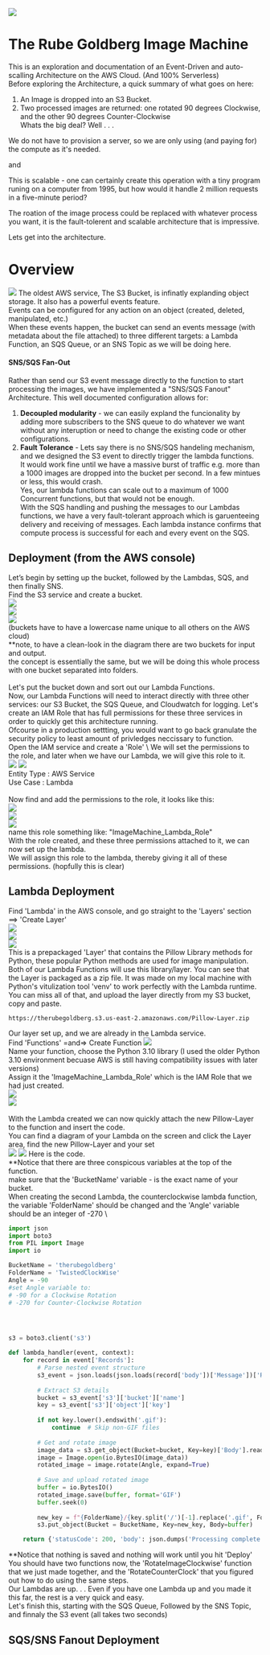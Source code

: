 ![](ReadMe_Files/rbg.jpg)

# The Rube Goldberg Image Machine
This is an exploration and documentation of an Event-Driven and auto-scalling Architecture on the AWS Cloud.  (And 100% Serverless)
\
Before exploring the Architecture, a quick summary of what goes on here:
1) An Image is dropped into an S3 Bucket.
2) Two processed images are returned: one rotated 90 degrees Clockwise, and the other 90 degrees Counter-Clockwise \
Whats the big deal?      Well . . .

We do not have to provision a server, so we are only using (and paying for) the compute as it's needed.

and 

This is scalable - one can certainly create this operation with a tiny program runing on a computer from 1995,  but how would it handle 2 million requests in a five-minute period?

The roation of the image process could be replaced with whatever process you want, it is the fault-tolerent and scalable architecture that is impressive.

Lets get into the architecture.
# Overview
![](ReadMe_Files/overview.jpg)
The oldest AWS service, The S3 Bucket, is infinatly explanding object storage.  It also has a powerful events feature. \
Events can be configured for any action on an object (created, deleted, manipulated, etc.)
\
When these events happen, the bucket can send an events message (with metadata about the file attached) to three different targets: a Lambda Function, an SQS Queue, or an SNS Topic as we will be doing here.   

#### SNS/SQS Fan-Out
Rather than send our S3 event message directly to the function to start processing the images, we have implemented a "SNS/SQS Fanout" Architecture.
This well documented configuration allows for:
1) **Decoupled modularity** - we can easily expland the funcionality by adding more subscribers to the SNS queue to do whatever we want without any interuption or need to change the existing code or other configurations.
2) **Fault Tolerance** - Lets say there is no SNS/SQS handeling mechanism, and we designed the S3 event to directly trigger the lambda functions.
 \
 It would work fine until we have a massive burst of traffic e.g. more than a 1000 images are dropped into the bucket per second. In a few mintues or less, this would crash.
\
 Yes, our lambda functions can scale out to a maximum of 1000 Concurrent functions, but that would not be enough.
\
 With the SQS handling and pushing the messages to our Lambdas functions, we have a very fault-tolerant approach which is garuenteeing delivery and receiving of messages. Each lambda instance confirms that compute process is successful for each and every event on the SQS.

## Deployment (from the AWS console)
Let’s begin by setting up the bucket, followed by the Lambdas, SQS, and then finally SNS.
\
Find the S3 service and create a bucket.
\
![](ReadMe_Files/S31.jpg)
\
![](ReadMe_Files/S32.jpg)
\
![](ReadMe_Files/S33.jpg)
\
(buckets have to have a lowercase name unique to all others on the AWS cloud) 
\
**note, to have a clean-look in the diagram there are two buckets for input and output. 
\
the concept is essentially the same, but we will be doing this whole process with one bucket separated into folders.
\
\
Let's put the bucket down and sort out our Lambda Functions. \
Now, our Lambda Functions will need to interact directly with three other services: our S3 Bucket, the SQS Queue, and Cloudwatch for logging. Let's create an IAM Role that has full permissions for these three services in order to quickly get this architecture running.
\
Ofcourse in a production settting, you would want to go back granulate the security policy to least amount of privledges neccissary to function. 
\
Open the IAM service and create a 'Role' \  We will set the permissions to the role, and later when we have our Lambda, we will give this role to it. 
\
![](ReadMe_Files/iam1.jpg)
![](ReadMe_Files/iam2.jpg)
\
Entity Type : AWS Service \
Use Case    : Lambda \
\
Now find and add the permissions to the role, it looks like this: \
![](ReadMe_Files/iam3.jpg)
\
![](ReadMe_Files/iam4.jpg)
\
![](ReadMe_Files/iam5.jpg)
\
name this role something like: "ImageMachine_Lambda_Role"
\
With the role created, and these three permissions attached to it, we can now set up the lambda. \
We will assign this role to the lambda, thereby giving it all of these permissions. (hopfully this is clear)

## Lambda Deployment
Find 'Lambda' in the AWS console, and go straight to the 'Layers' section  ==> 'Create Layer' \
![](ReadMe_Files/layer2.jpg) \
![](ReadMe_Files/layer1.jpg) \
![](ReadMe_Files/layer3.jpg)  \
This is a prepackaged 'Layer' that contains the Pillow Library methods for Python, these popular Python methods are used for image manipulation.  Both of our Lambda Functions will use this library/layer.  You can see that the Layer is packaged as a zip file.  It was made on my local machine with Python's vitulization tool 'venv' to work perfectly with the Lambda runtime.  You can miss all of that, and upload the layer directly from my S3 bucket, copy and paste.
```
https://therubegoldberg.s3.us-east-2.amazonaws.com/Pillow-Layer.zip
```
Our layer set up, and we are already in the Lambda service. \
Find 'Functions' =and=> Create Function ![](ReadMe_Files/lambda1.jpg) \
Name your function, choose the Python 3.10 library (I used the older Python 3.10 environment becuase AWS is still having compatibility issues with later versions)
\
Assign it the 'ImageMachine_Lambda_Role' which is the IAM Role that we had just created.
 \
![](ReadMe_Files/lambda2.jpg) \
![](ReadMe_Files/lambda3.jpg) \
 \
With the Lambda created we can now quickly attach the new Pillow-Layer to the function and insert the code. \
You can find a diagram of your Lambda on the screen and click the Layer area, find the new Pillow-Layer and your set \
![](ReadMe_Files/lambda4.jpg)
![](ReadMe_Files/lambda5.jpg)
Here is the code. \
**Notice that there are three conspicous variables at the top of the function. \
make sure that the 'BucketName' variable - is the exact name of your bucket. \
When creating the second Lambda, the counterclockwise lambda function, the variable 'FolderName' should be changed and the 'Angle' variable should be an integer of -270 \



```python
import json
import boto3
from PIL import Image
import io

BucketName = 'therubegoldberg'
FolderName = 'TwistedClockWise'
Angle = -90
#set Angle variable to: 
# -90 for a Clockwise Rotation
# -270 for Counter-Clockwise Rotation 




s3 = boto3.client('s3')

def lambda_handler(event, context):
    for record in event['Records']:
        # Parse nested event structure
        s3_event = json.loads(json.loads(record['body'])['Message'])['Records'][0]
        
        # Extract S3 details
        bucket = s3_event['s3']['bucket']['name']
        key = s3_event['s3']['object']['key']
        
        if not key.lower().endswith('.gif'):
            continue  # Skip non-GIF files
        
        # Get and rotate image
        image_data = s3.get_object(Bucket=bucket, Key=key)['Body'].read()
        image = Image.open(io.BytesIO(image_data))
        rotated_image = image.rotate(Angle, expand=True)
        
        # Save and upload rotated image
        buffer = io.BytesIO()
        rotated_image.save(buffer, format='GIF')
        buffer.seek(0)
        
        new_key = f"{FolderName}/{key.split('/')[-1].replace('.gif', FolderName + '.gif')}"
        s3.put_object(Bucket = BucketName, Key=new_key, Body=buffer)

    return {'statusCode': 200, 'body': json.dumps('Processing complete')}
```
**Notice that nothing is saved and nothing will work until you hit 'Deploy' \
You should have two functions now, the 'RotateImageClockwise' function that we just made together, and the 'RotateCounterClock' that you figured out how to do using the same steps. \
Our Lambdas are up. . .  Even if you have one Lambda up and you made it this far, the rest is a very quick and easy.
\
Let's finish this, starting with the SQS Queue, Followed by the SNS Topic, and finnaly the S3 event (all takes two seconds)

## SQS/SNS Fanout Deployment

